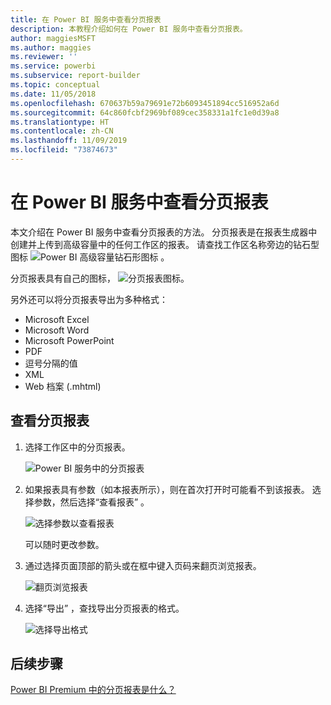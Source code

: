 ```yaml
---
title: 在 Power BI 服务中查看分页报表
description: 本教程介绍如何在 Power BI 服务中查看分页报表。
author: maggiesMSFT
ms.author: maggies
ms.reviewer: ''
ms.service: powerbi
ms.subservice: report-builder
ms.topic: conceptual
ms.date: 11/05/2018
ms.openlocfilehash: 670637b59a79691e72b6093451894cc516952a6d
ms.sourcegitcommit: 64c860fcbf2969bf089cec358331a1fc1e0d39a8
ms.translationtype: HT
ms.contentlocale: zh-CN
ms.lasthandoff: 11/09/2019
ms.locfileid: "73874673"
---
```

# <a name="view-a-paginated-report-in-the-power-bi-service"></a>在 Power BI 服务中查看分页报表

本文介绍在 Power BI 服务中查看分页报表的方法。 分页报表是在报表生成器中创建并上传到高级容量中的任何工作区的报表。 请查找工作区名称旁边的钻石型图标 ![Power BI 高级容量钻石形图标](media/paginated-reports-save-to-power-bi-service/premium-diamond.png) 。 

分页报表具有自己的图标， ![分页报表图标](media/paginated-reports-view-power-bi-service/power-bi-paginated-report-icon.png)。

另外还可以将分页报表导出为多种格式： 

- Microsoft Excel
- Microsoft Word
- Microsoft PowerPoint
- PDF
- 逗号分隔的值
- XML
- Web 档案 (.mhtml)

## <a name="view-a-paginated-report"></a>查看分页报表

1. 选择工作区中的分页报表。

    ![Power BI 服务中的分页报表](media/paginated-reports-view-power-bi-service/power-bi-paginated-report-in-service.png)

2. 如果报表具有参数（如本报表所示），则在首次打开时可能看不到该报表。 选择参数，然后选择“查看报表”  。 

     ![选择参数以查看报表](media/paginated-reports-view-power-bi-service/power-bi-paginated-select-parameters.png)

    可以随时更改参数。

1. 通过选择页面顶部的箭头或在框中键入页码来翻页浏览报表。
    
   ![翻页浏览报表](media/paginated-reports-view-power-bi-service/power-bi-paginated-page-thru-report.png)

4. 选择“导出”  ，查找导出分页报表的格式。

    ![选择导出格式](media/paginated-reports-view-power-bi-service/power-bi-paginated-export.png)


## <a name="next-steps"></a>后续步骤

[Power BI Premium 中的分页报表是什么？](paginated-reports-report-builder-power-bi.md)
